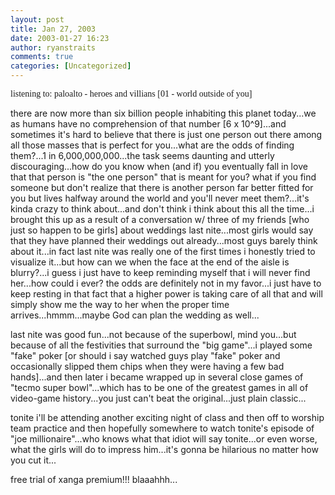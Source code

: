 ```yaml
---
layout: post
title: Jan 27, 2003
date: 2003-01-27 16:23
author: ryanstraits
comments: true
categories: [Uncategorized]
---
```

<span style="font-family:Verdana;">listening to: paloalto - heroes and villians [01 - world outside of you]</span>

there are now more than six billion people inhabiting this planet today...we as humans have no comprehension of that number [6 x 10^9]...and sometimes it's hard to believe that there is just one person out there among all those masses that is perfect for you...what are the odds of finding them?...1 in 6,000,000,000...the task seems daunting and utterly discouraging...how do you know when (and if) you eventually fall in love that that person is "the one person" that is meant for you? what if you find someone but don't realize that there is another person far better fitted for you but lives halfway around the world and you'll never meet them?...it's kinda crazy to think about...and don't think i think about this all the time...i brought this up as a result of a conversation w/ three of my friends [who just so happen to be girls] about weddings last nite...most girls would say that they have planned their weddings out already...most guys barely think about it...in fact last nite was really one of the first times i honestly tried to visualize it...but how can we when the face at the end of the aisle is blurry?...i guess i just have to keep reminding myself that i will never find her...how could i ever? the odds are definitely not in my favor...i just have to keep resting in that fact that a higher power is taking care of all that and will simply show me the way to her when the proper time arrives...hmmm...maybe God can plan the wedding as well...

last nite was good fun...not because of the superbowl, mind you...but because of all the festivities that surround the "big game"...i played some "fake" poker [or should i say watched guys play "fake" poker and occasionally slipped them chips when they were having a few bad hands]...and then later i became wrapped up in several close games of "tecmo super bowl"...which has to be one of the greatest games in all of video-game history...you just can't beat the original...just plain classic...

tonite i'll be attending another exciting night of class and then off to worship team practice and then hopefully somewhere to watch tonite's episode of "joe millionaire"...who knows what that idiot will say tonite...or even worse, what the girls will do to impress him...it's gonna be hilarious no matter how you cut it...

free trial of xanga premium!!! blaaahhh...
